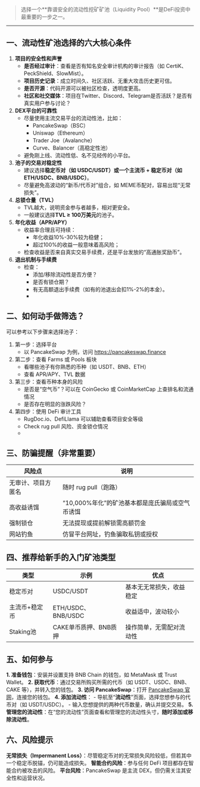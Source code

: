 > 选择一个**靠谱安全的流动性挖矿矿池（Liquidity Pool）**是DeFi投资中最重要的一步之一。
---
## 一、流动性矿池选择的六大核心条件
1. **项目的安全性和声誉**
   - **是否经过审计**：查看是否有知名安全审计机构的审计报告（如 CertiK、PeckShield、SlowMist）。
   - **项目历史记录**：成立时间久、社区活跃、无重大攻击历史更可信。
   - **是否开源**：代码开源可以被社区检查，透明度更高。
   - **社区和社交媒体**：项目在Twitter、Discord、Telegram是否活跃？是否有真实用户参与讨论？
2. **DEX平台的可靠性**
   - 尽量使用主流交易平台的流动性池，比如：
     - PancakeSwap（BSC）
     - Uniswap（Ethereum）
     - Trader Joe（Avalanche）
     - Curve、Balancer（高稳定性池）
   - 避免刚上线、流动性低、名不见经传的小平台。
3. **池子的交易对稳定性**
   - 建议选择**稳定币对（如 USDC/USDT）或一个主流币 + 稳定币对（如 ETH/USDC、BNB/USDC）**。
   - 尽量避免高波动的“新币/代币对”组合，如 MEME币配对，容易出现“无常损失”。
4. **总锁仓量（TVL）**
   - TVL越大，说明资金参与者越多，相对更安全。
   - 一般建议选择**TVL ≥ 100万美元**的池子。
5. **年化收益（APR/APY）**
   - 收益率合理且可持续：
     - 年化收益10%-30%较为稳健；
     - 超过100%的收益一般意味着高风险；
   - 检查收益是否来自真实交易手续费，还是平台发放的“高通胀奖励币”。
6. **退出机制与手续费**
   - 检查：
     - 添加/移除流动性是否方便？
     - 是否有锁仓期？
     - 有无高额退出手续费（如有的池退出会扣1%-2%的本金）。
     - 
## 二、如何动手做筛选？
可以参考以下步骤来选择池子：
1. 第一步：选择平台
   - 以 PancakeSwap 为例，访问 https://pancakeswap.finance
2. 第二步：查看 Farms 或 Pools 板块
   - 看哪些池子有你熟悉的币种（如 USDT、BNB、ETH）
   - 查看 APR/APY、TVL 数据
3. 第三步：查看币种本身的风险
   - 是否是“空气币”？可以在 CoinGecko 或 CoinMarketCap 上查排名和流通情况
   - 是否存在明显的涨跌风险？
4. 第四步：使用 DeFi 审计工具
   - RugDoc.io、DefiLlama 可以辅助查看项目安全等级
   - Check rug pull 风险、资金锁仓情况
   - 
## 三、防骗提醒（非常重要）
| 风险点             | 说明                                            |
| ------------------ | ----------------------------------------------- |
| 无审计、项目方匿名 | 随时 rug pull（跑路）                           |
| 高收益诱饵         | “10,000%年化”的矿池基本都是庞氏骗局或空气币诱饵 |
| 强制锁仓           | 无法提现或提前解锁需高额罚金                    |
| 网站钓鱼           | 仿冒平台网址，钓鱼骗取私钥或授权                |

## 四、推荐给新手的入门矿池类型
| 类型          | 示例                  | 优点                     |
| ------------- | --------------------- | ------------------------ |
| 稳定币对      | USDC/USDT             | 基本无无常损失，收益稳定 |
| 主流币+稳定币 | ETH/USDC、BNB/USDC    | 收益适中，波动较小       |
| Staking池     | CAKE单币质押、BNB质押 | 操作简单，无需配对流动性 |

## 五、如何参与
**1. 准备钱包**：安装并设置支持 BNB Chain 的钱包，如 MetaMask 或 Trust Wallet。
**2. 获取代币**：通过交易所购买所需的代币（如 USDT、USDC、BNB、CAKE 等），并转入您的钱包。
**3. 访问 PancakeSwap**：打开 [PancakeSwap 官网](https://pancakeswap.finance/)，连接您的钱包。
**4. 添加流动性**：
    - 导航至“**流动性**”页面，选择您想参与的代币对（如 USDT/USDC）。
    - 输入您想提供的两种代币数量，确认并提交交易。
**5. 管理您的流动性**：在“您的流动性”页面查看和管理您的流动性头寸，**随时添加或移除流动性**。

## 六、风险提示
**无常损失（Impermanent Loss）**：尽管稳定币对的无常损失风险较低，但若其中一个稳定币脱锚，仍可能造成损失。
**智能合约风险**：参与任何 DeFi 项目都存在智能合约被攻击的风险。
**平台风险**：PancakeSwap 是主流 DEX，但仍需关注其安全性和运营状况。